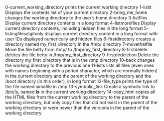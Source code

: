 0-current_working_directory prints the current working directory
1-listit Displays the contents list of your current directory
2-bring_me_home  changes the working directory to the user’s home directory
3-listfiles Display current directory contents in a long format
4-listmorefiles Display current directory contents, including hidden files in the long format
5-listingfilesdigitonly displays current directory content in a long format with user IDs displayed numerically and hidden files
6-firstdirectory creates a directory named my_first_directory in the /tmp/ directory
7-movethatfile Move the file betty from /tmp/ to /tmp/my_first_directory
8-firstdelete deletes the file betty in /tmp/my_first_directory
9-firstdirdeletion Delete the directory my_first_directory that is in the /tmp directory
10-back  changes the working directory to the previous one
11-lists  lists all files (even ones with names beginning with a period character, which are normally hidden) in the current directory and the parent of the working directory and the /boot directory (in this order), in long format
12-file_type prints the type of the file named iamafile in /tmp
13-symbolic_link Create a symbolic link to /bin/ls, named __ls__ in the current working directory
14-copy_html copies all the HTML files from the current working directory to the parent of the working directory, but only copy files that did not exist in the parent of the working directory or were newer than the versions in the parent of the working directory
